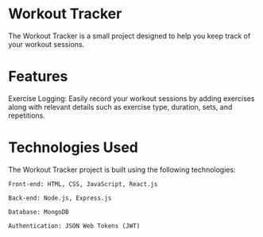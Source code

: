 # Workout Tracker

The Workout Tracker is a small project designed to help you keep track of your workout sessions.

# Features

Exercise Logging: Easily record your workout sessions by adding exercises along with 
relevant details such as exercise type, duration, sets, and repetitions.


# Technologies Used

The Workout Tracker project is built using the following technologies:

    Front-end: HTML, CSS, JavaScript, React.js
    
    Back-end: Node.js, Express.js
    
    Database: MongoDB
    
    Authentication: JSON Web Tokens (JWT)
    

